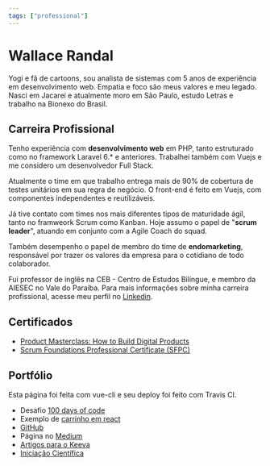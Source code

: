 ```yaml
---
tags: ["professional"]
---
```


# Wallace Randal

Yogi e fã de cartoons, sou analista de sistemas com 5 anos de experiência em desenvolvimento web. Empatia e foco são meus valores e meu legado. Nasci em Jacareí e atualmente moro em São Paulo, estudo Letras e trabalho na Bionexo do Brasil.

## Carreira Profissional

Tenho experiência com **desenvolvimento web** em PHP, tanto estruturado como no framework Laravel 6.* e anteriores. Trabalhei também com Vuejs e me considero um desenvolvedor Full Stack.

Atualmente o time em que trabalho entrega mais de 90% de cobertura de testes unitários em sua regra de negócio. O front-end é feito em Vuejs, com componentes independentes e reutilizáveis.

Já tive contato com times nos mais diferentes tipos de maturidade ágil, tanto no framweork Scrum como Kanban. Hoje assumo o papel de "**scrum leader**", atuando em conjunto com a Agile Coach do squad.

Também desempenho o papel de membro do time de **endomarketing**, responsável por trazer os valores da empresa para o cotidiano de todo colaborador.

Fui professor de inglês na CEB - Centro de Estudos Bilíngue, e membro da AIESEC no Vale do Paraíba. Para mais informações sobre minha carreira profissional, acesse meu perfil no [Linkedin](https://www.linkedin.com/in/wallacerandal/).

## Certificados
- [Product Masterclass: How to Build Digital Products](../certificados/produto.pdf)
- [Scrum Foundations Professional Certificate (SFPC)](../certificados/scrum.pdf)


## Portfólio

Esta página foi feita com vue-cli e seu deploy foi feito com Travis CI.

- Desafio [100 days of code](https://github.com/wallrandal/100-days-of-code)
- Exemplo de [carrinho em react](https://wallrandal.github.io/deep-purple/)
- [GitHub](https://github.com/wallrandal)
- Página no [Medium](https://medium.com/@wallace.moura/)
- [Artigos para o Keeva](https://blog.keeva.io/author/wallace-moura/)
- [Iniciação Científica](https://bv.fapesp.br/pt/bolsas/135725/estudo-dos-revestimentos-de-tioxny-do-foto-eletrodo-de-uma-celula-fotoeletroquimica-aplicada-para-ge/)